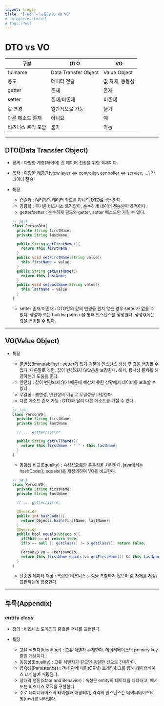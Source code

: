 ```yaml
---
layout: single
title: "[Tech - 공통]DTO vs VO"
# categories:[misc]
# tags:[기타]
---
```


# DTO vs VO

| 구분               | DTO                  | VO              |
| ------------------ | -------------------- | --------------- |
| fullname           | Data Transfer Object | Value Object    |
| 용도               | 데이터 전달          | 값 자체, 동등성 |
| getter             | 존재                 | 존재            |
| setter             | 존재/미존재          | 미존재          |
| 값 변경            | 일반적으로 가능      | 불가            |
| 다른 메소드 존재   | 아니요               | 예              |
| 비즈니스 로직 포함 | 불가                 | 가능            |

---

## DTO(Data Transfer Object)

- 정의 : 다양한 계층(레이어) 간 데이터 전송을 위한 객체이다.
- 목적 : 다양한 계층간(view layer <=> controller, controller <=> service, ...) 간 데이터 전송
- 특징

  - 캡슐화 : 여러개의 데이터 필드를 하나의 DTO로 생성한다.
  - 경량화 : 무거운 비즈니스 로직없이, 순수하게 데이터 전송만이 목적이다.
  - getter/setter : 순수하게 필드와 getter, setter 메소드만 가질 수 있다.

  ```java
  // java
  class PersonDto{
    private String firstName;
    private String lastName;

    public String getFirstName(){
      return this.firstName;
    }
    public void setFirstName(String value){
      this.firstName = value;
    }
    public String getLastName(){
      return this.lastName;
    }
    public void setLastName(String value){
      this.lastName = value;
    }
  }
  ```

  - setter 존재/미존재 : DTO안의 값의 변경을 원치 않는 경우 setter가 없을 수 있다. 생성자 또는 builder pattern을 통해 인스턴스를 생성한다. 생성후에는 값을 변경할 수 없다.

---

## VO(Value Object)

- 특징

  - 불변성(Immutability) : setter가 없기 때문에 인스턴스 생성 후 값을 변경할 수 없다. 다른말로 하면, 값이 변경되지 않았음을 보장한다. 해서, 동시성 문제를 해결하는데 도움을 준다.
  - 안전성 : 값이 변경되지 않기 때문에 예상치 못한 상황에서 데이터를 보호할 수 있다.
  - 무결성 : 불변성, 안전성의 이유로 무결성을 보장한다.
  - 다른 메소드 존재 가능 : DTO와 달리 다른 메소드를 가질 수 있다.

  ```java
  // java
  class PersonVO{
    private String firstName;
    private String lastName;

    // ... getter/setter

    public String getFullName(){
      return this.firstName + " " + this.lastName;
    }
  }
  ```

  - 동등성 비교(Equality) : 속성값으로만 동등성을 처리한다. java에서는 hashCode(), equals()를 재정의하여 VO를 비교한다.

  ```java
  // java
  class PersonVO{
    private String firstName;
    private String lastName;

    // ... getter/setter

    @Override
    public int hashCode(){
      return Objects.hash(firstName, lastName);
    }
    @Override
    public bool equals(Object o){
      if(this == o) return true;
      if(o == null || getClass() != o.getClass()) return false;

      PersonVO vo = (PersonVO)o;
      return this.firstName.equals(vo.getFirstName()) && this.lastName.equals(vo.getLastName());
    }
  }
  ```

  - 단순한 데이터 저장 : 복잡한 비즈니스 로직을 포함하지 않으며 값 자체를 저장/표현하는데 집중한다.

---

## 부록(Appendix)

### entity class

- 정의 : 비즈니스 도메인의 중요한 객체를 표현한다.
- 특징

  - 고유 식별자(Identifier) : 고유 식별자 존재한다. 데이터베이스의 primary key같은 개념이다.
  - 동등성(Equality) : 고유 식별자가 같으면 동일한 것으로 간주한다.
  - 영속성(Persistence) : 객체 관계 매핑(ORM) 프레임워크를 통해 데이터베이스 테이블에 매핑된다.
  - 상태와 행동(State and Behavior) : 속성은 entity의 데이터를 나타내고, 메서드는 비즈니스 로직을 구현한다.
  - 주로 데이터베이스의 테이블과 매핑되며, 각각의 인스턴스는 데이터베이스의 행(row)를 나타낸다.
